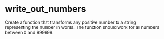 # write_out_numbers
Create a function that transforms any positive number to a string representing the number in words. The function should work for all numbers between 0 and 999999.

